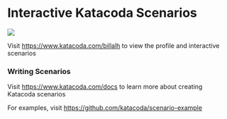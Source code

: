 # Interactive Katacoda Scenarios

[![](http://shields.katacoda.com/katacoda/billalh/count.svg)](https://www.katacoda.com/billalh "Get your profile on Katacoda.com")

Visit https://www.katacoda.com/billalh to view the profile and interactive scenarios

### Writing Scenarios
Visit https://www.katacoda.com/docs to learn more about creating Katacoda scenarios

For examples, visit https://github.com/katacoda/scenario-example
